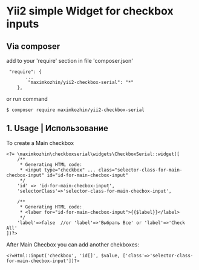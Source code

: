 Yii2 simple Widget for checkbox inputs 
======================================

Via composer
------------

add to your 'require' section in file 'composer.json'
```
 "require": {
       ...
        "maximkozhin/yii2-checkbox-serial": "*"
    },
```
or run command

```
$ composer require maximkozhin/yii2-checkbox-serial
```

**1. Usage | Использование**
-----------------------------------

To create a Main checkbox
```
<?= \maximkozhin\checkboxserial\widgets\CheckboxSerial::widget([
    /**
     * Generating HTML code: 
     * <input type="checkbox" ... class="selector-class-for-main-checbox-input" id="id-for-main-checbox-input"
     */
    'id' => 'id-for-main-checbox-input',
    'selectorClass'=>'selector-class-for-main-checbox-input',
    
    /** 
     * Generating HTML code: 
     * <laber for="id-for-main-checbox-input">{{$label}}</label> 
     */
    'label'=>false  //or 'label'=>'Выбрать Все' or 'label'=>'Check All'
])?>
```

After Main Checbox you can add another chekboxes:
```
<?=Html::input('checkbox', 'id[]', $value, ['class'=>'selector-class-for-main-checbox-input'])?>
```